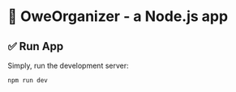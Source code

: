 # 🚀 OweOrganizer - a Node.js app

## ✅ Run App

Simply, run the development server:

```bash
npm run dev
```

